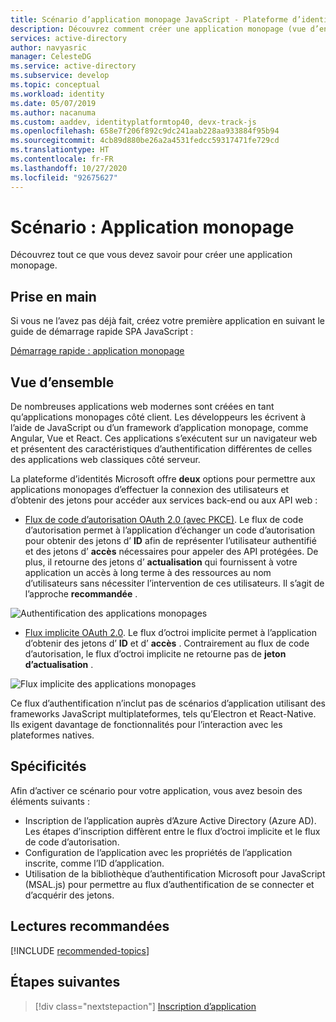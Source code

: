 ```yaml
---
title: Scénario d’application monopage JavaScript - Plateforme d’identités Microsoft | Azure
description: Découvrez comment créer une application monopage (vue d’ensemble du scénario) à l’aide de la plateforme d’identités Microsoft.
services: active-directory
author: navyasric
manager: CelesteDG
ms.service: active-directory
ms.subservice: develop
ms.topic: conceptual
ms.workload: identity
ms.date: 05/07/2019
ms.author: nacanuma
ms.custom: aaddev, identityplatformtop40, devx-track-js
ms.openlocfilehash: 658e7f206f892c9dc241aab228aa933884f95b94
ms.sourcegitcommit: 4cb89d880be26a2a4531fedcc59317471fe729cd
ms.translationtype: HT
ms.contentlocale: fr-FR
ms.lasthandoff: 10/27/2020
ms.locfileid: "92675627"
---
```

# <a name="scenario-single-page-application"></a>Scénario : Application monopage

Découvrez tout ce que vous devez savoir pour créer une application monopage.

## <a name="getting-started"></a>Prise en main

Si vous ne l’avez pas déjà fait, créez votre première application en suivant le guide de démarrage rapide SPA JavaScript :

[Démarrage rapide : application monopage](./quickstart-v2-javascript.md)

## <a name="overview"></a>Vue d’ensemble

De nombreuses applications web modernes sont créées en tant qu’applications monopages côté client. Les développeurs les écrivent à l’aide de JavaScript ou d’un framework d’application monopage, comme Angular, Vue et React. Ces applications s’exécutent sur un navigateur web et présentent des caractéristiques d’authentification différentes de celles des applications web classiques côté serveur.

La plateforme d’identités Microsoft offre **deux** options pour permettre aux applications monopages d’effectuer la connexion des utilisateurs et d’obtenir des jetons pour accéder aux services back-end ou aux API web :

- [Flux de code d’autorisation OAuth 2.0 (avec PKCE)](./v2-oauth2-auth-code-flow.md). Le flux de code d’autorisation permet à l’application d’échanger un code d’autorisation pour obtenir des jetons d’ **ID** afin de représenter l’utilisateur authentifié et des jetons d’ **accès** nécessaires pour appeler des API protégées. De plus, il retourne des jetons d’ **actualisation** qui fournissent à votre application un accès à long terme à des ressources au nom d’utilisateurs sans nécessiter l’intervention de ces utilisateurs. Il s’agit de l’approche **recommandée** .

![Authentification des applications monopages](./media/scenarios/spa-app-auth.svg)

- [Flux implicite OAuth 2.0](./v2-oauth2-implicit-grant-flow.md). Le flux d’octroi implicite permet à l’application d’obtenir des jetons d’ **ID** et d’ **accès** . Contrairement au flux de code d’autorisation, le flux d’octroi implicite ne retourne pas de **jeton d’actualisation** .

![Flux implicite des applications monopages](./media/scenarios/spa-app.svg)

Ce flux d’authentification n’inclut pas de scénarios d’application utilisant des frameworks JavaScript multiplateformes, tels qu’Electron et React-Native. Ils exigent davantage de fonctionnalités pour l’interaction avec les plateformes natives.

## <a name="specifics"></a>Spécificités

Afin d’activer ce scénario pour votre application, vous avez besoin des éléments suivants :

* Inscription de l’application auprès d’Azure Active Directory (Azure AD). Les étapes d’inscription diffèrent entre le flux d’octroi implicite et le flux de code d’autorisation.
* Configuration de l’application avec les propriétés de l’application inscrite, comme l’ID d’application.
* Utilisation de la bibliothèque d’authentification Microsoft pour JavaScript (MSAL.js) pour permettre au flux d’authentification de se connecter et d’acquérir des jetons.

## <a name="recommended-reading"></a>Lectures recommandées

[!INCLUDE [recommended-topics](../../../includes/active-directory-develop-scenarios-prerequisites.md)]

## <a name="next-steps"></a>Étapes suivantes

> [!div class="nextstepaction"]
> [Inscription d’application](scenario-spa-app-registration.md)
